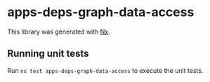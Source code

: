 # apps-deps-graph-data-access

This library was generated with [Nx](https://nx.dev).

## Running unit tests

Run `nx test apps-deps-graph-data-access` to execute the unit tests.
